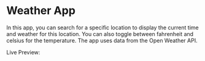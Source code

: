 # Weather App

In this app, you can search for a specific location to display the current time and weather for this location. You can also toggle between fahrenheit and celsius for the temperature. The app uses data from the Open Weather API.

Live Preview: